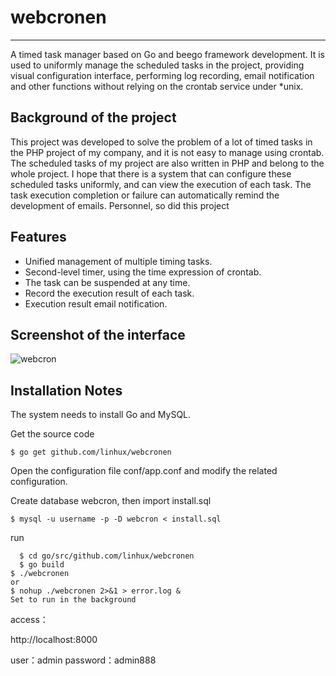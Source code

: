 # webcronen
------------

A timed task manager based on Go and beego framework development. It is used to uniformly manage the scheduled tasks in the project, providing visual configuration interface, performing log recording, email notification and other functions without relying on the crontab service under *unix.

## Background of the project

This project was developed to solve the problem of a lot of timed tasks in the PHP project of my company, and it is not easy to manage using crontab. The scheduled tasks of my project are also written in PHP and belong to the whole project. I hope that there is a system that can configure these scheduled tasks uniformly, and can view the execution of each task. The task execution completion or failure can automatically remind the development of emails. Personnel, so did this project

## Features

* Unified management of multiple timing tasks.
* Second-level timer, using the time expression of crontab.
* The task can be suspended at any time.
* Record the execution result of each task.
* Execution result email notification.

## Screenshot of the interface

![webcron](https://raw.githubusercontent.com/lisijie/webcron/master/screenshot.png)


## Installation Notes

The system needs to install Go and MySQL.

Get the source code

	$ go get github.com/linhux/webcronen

Open the configuration file conf/app.conf and modify the related configuration.


Create database webcron, then import install.sql

	$ mysql -u username -p -D webcron < install.sql

run

      $ cd go/src/github.com/linhux/webcronen
      $ go build
	$ ./webcronen
	or
	$ nohup ./webcronen 2>&1 > error.log &
	Set to run in the background

access：

http://localhost:8000

user：admin
password：admin888
